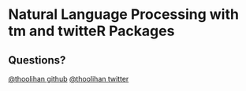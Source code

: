 # Natural Language Processing with tm and twitteR Packages

## Questions?
[@thoolihan github](https://github.com/thoolihan)
[@thoolihan twitter](https://twitter.com/thoolihan)